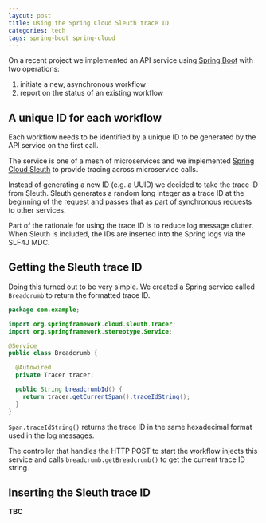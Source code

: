 ```yaml
---
layout: post
title: Using the Spring Cloud Sleuth trace ID
categories: tech
tags: spring-boot spring-cloud
---
```


On a recent project we implemented an API service using [Spring
Boot](https://projects.spring.io/spring-boot/) with two operations:

1. initiate a new, asynchronous workflow
2. report on the status of an existing workflow

## A unique ID for each workflow

Each workflow needs to be identified by a unique ID to be generated by the
API service on the first call.

The service is one of a mesh of
microservices and we implemented [Spring Cloud
Sleuth](https://cloud.spring.io/spring-cloud-sleuth/)
to provide tracing across microservice calls.

Instead of generating a new ID (e.g. a UUID) we decided to take the
trace ID from Sleuth. Sleuth generates a random long integer as a trace
ID at the beginning of the request and passes that as part of
synchronous requests to other services.

Part of the rationale for using the trace ID is to reduce log message clutter.
When Sleuth is included, the IDs are inserted into the Spring logs via
the SLF4J MDC.

## Getting the Sleuth trace ID

Doing this turned out to be very simple. We created a Spring service
called `Breadcrumb` to return the formatted trace ID.

```java
package com.example;

import org.springframework.cloud.sleuth.Tracer;
import org.springframework.stereotype.Service;

@Service
public class Breadcrumb {

  @Autowired
  private Tracer tracer;

  public String breadcrumbId() {
    return tracer.getCurrentSpan().traceIdString();
  }
}
```

`Span.traceIdString()` returns the trace ID
in the same hexadecimal format used in the log messages.

The controller that handles the HTTP POST to start the workflow injects
this service and calls `breadcrumb.getBreadcrumb()` to get the current
trace ID string.

## Inserting the Sleuth trace ID

**TBC**
